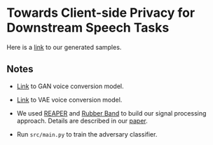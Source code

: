 # Towards Client-side Privacy for Downstream Speech Tasks

Here is a [link](https://peter-yh-wu.github.io/speech-privacy-samples/) to our generated samples.

## Notes

 - [Link](https://github.com/jjery2243542/voice_conversion) to GAN voice conversion model.

 - [Link](https://github.com/jjery2243542/adaptive_voice_conversion) to VAE voice conversion model.

 - We used [REAPER](https://github.com/google/REAPER) and [Rubber Band](github.com/breakfastquay/rubberband) to build our signal processing approach. Details are described in our [paper](http://www.cs.cmu.edu/~peterw1/website_files/privacy.pdf).

 - Run `src/main.py` to train the adversary classifier.
